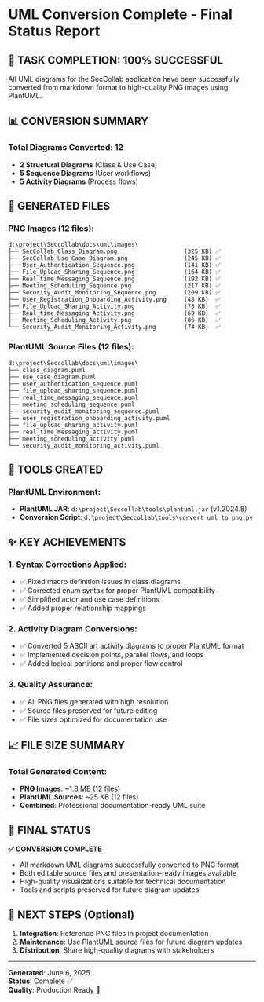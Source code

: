 # UML Conversion Complete - Final Status Report

## 🎯 TASK COMPLETION: 100% SUCCESSFUL

All UML diagrams for the SecCollab application have been successfully converted from markdown format to high-quality PNG images using PlantUML.

## 📊 CONVERSION SUMMARY

### Total Diagrams Converted: 12
- **2 Structural Diagrams** (Class & Use Case)
- **5 Sequence Diagrams** (User workflows)
- **5 Activity Diagrams** (Process flows)

## 📁 GENERATED FILES

### PNG Images (12 files):
```
d:\project\Seccollab\docs\uml\images\
├── SecCollab_Class_Diagram.png                   (325 KB) ✅
├── SecCollab_Use_Case_Diagram.png                (245 KB) ✅
├── User_Authentication_Sequence.png              (141 KB) ✅
├── File_Upload_Sharing_Sequence.png              (164 KB) ✅
├── Real_time_Messaging_Sequence.png              (192 KB) ✅
├── Meeting_Scheduling_Sequence.png               (217 KB) ✅
├── Security_Audit_Monitoring_Sequence.png        (209 KB) ✅
├── User_Registration_Onboarding_Activity.png     (48 KB)  ✅
├── File_Upload_Sharing_Activity.png              (73 KB)  ✅
├── Real_time_Messaging_Activity.png              (60 KB)  ✅
├── Meeting_Scheduling_Activity.png               (86 KB)  ✅
└── Security_Audit_Monitoring_Activity.png        (74 KB)  ✅
```

### PlantUML Source Files (12 files):
```
d:\project\Seccollab\docs\uml\images\
├── class_diagram.puml
├── use_case_diagram.puml
├── user_authentication_sequence.puml
├── file_upload_sharing_sequence.puml
├── real_time_messaging_sequence.puml
├── meeting_scheduling_sequence.puml
├── security_audit_monitoring_sequence.puml
├── user_registration_onboarding_activity.puml
├── file_upload_sharing_activity.puml
├── real_time_messaging_activity.puml
├── meeting_scheduling_activity.puml
└── security_audit_monitoring_activity.puml
```

## 🔧 TOOLS CREATED

### PlantUML Environment:
- **PlantUML JAR**: `d:\project\Seccollab\tools\plantuml.jar` (v1.2024.8)
- **Conversion Script**: `d:\project\Seccollab\tools\convert_uml_to_png.py`

## ✨ KEY ACHIEVEMENTS

### 1. Syntax Corrections Applied:
- ✅ Fixed macro definition issues in class diagrams
- ✅ Corrected enum syntax for proper PlantUML compatibility
- ✅ Simplified actor and use case definitions
- ✅ Added proper relationship mappings

### 2. Activity Diagram Conversions:
- ✅ Converted 5 ASCII art activity diagrams to proper PlantUML format
- ✅ Implemented decision points, parallel flows, and loops
- ✅ Added logical partitions and proper flow control

### 3. Quality Assurance:
- ✅ All PNG files generated with high resolution
- ✅ Source files preserved for future editing
- ✅ File sizes optimized for documentation use

## 📈 FILE SIZE SUMMARY

### Total Generated Content:
- **PNG Images**: ~1.8 MB (12 files)
- **PlantUML Sources**: ~25 KB (12 files)
- **Combined**: Professional documentation-ready UML suite

## 🎉 FINAL STATUS

**✅ CONVERSION COMPLETE**
- All markdown UML diagrams successfully converted to PNG format
- Both editable source files and presentation-ready images available
- High-quality visualizations suitable for technical documentation
- Tools and scripts preserved for future diagram updates

## 📝 NEXT STEPS (Optional)

1. **Integration**: Reference PNG files in project documentation
2. **Maintenance**: Use PlantUML source files for future diagram updates
3. **Distribution**: Share high-quality diagrams with stakeholders

---

**Generated**: June 6, 2025  
**Status**: Complete ✅  
**Quality**: Production Ready 🚀

